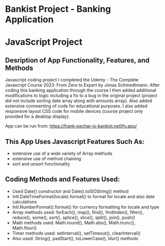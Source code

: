 # Bankist Project - Banking Application 
# JavaScript Project
## Desription of App Functionality, Features, and Methods

Javascript coding project I completed the Udemy - The Complete Javascript Course 2023: From Zero to Expert by Jonas Schmedtmann. After coding this banking application through the course I then added additional modifications to logic including a fix to a bug in the original project (project did not include sorting date array along with amounts array). Also added extensive commenting of code for educational purposes. I also added responsive layout CSS code for mobile devices (course project only provided for a desktop display). 

App can be run from: https://frank-pechar-js-bankist.netlify.app/

## This App Uses Javascript Features Such As:

- extensive use of a wide variety of Array methods
- extensive use of method chaining 
- sort and unsort functionality 

## Coding Methods and Features Used:

- Used Date() constructor and Date().toISOString() method
- Intl.DateTimeFormat(locale).format() to format for locale and also date calculations
- Intl.NumberFormat().format() for currency formatting for locale and type
- Array methods used: forEach(), map(), find(), findIndex(), filter(), reduce(), some(), sort(), splice(), slice(), split(), join(), push()
- Math methods used: Math.round(), Math.abs(), Math.trunc(), Math.floor()
- Timer methods used: setInterval(), setTimeout(), clearInterval()
- Also used: String(), padStart(), toLowerCase(), blur() methods
